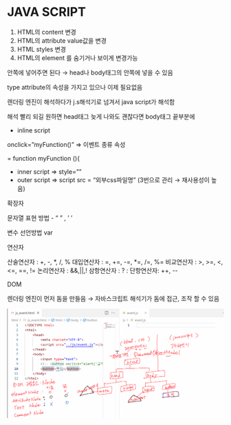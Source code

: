 # JAVA SCRIPT

1. HTML의 content 변경
2. HTML의 attribute value값을 변경 
3. HTML styles 변경
4. HTML의 element 를 숨기거나 보이게 변경가능

<script> </script>안쪽에 넣어주면 된다 → head나 body태그의 안쪽에 넣을 수 있음

type attribute의 속성을 가지고 있으나 이제 필요없음

렌더링 엔진이 해석하다가 j.s해석기로 넘겨서 java script가 해석함

해석 빨리 되길 원하면 head태그 늦게 나와도 괜찮다면 body태그 끝부분에

- inline script

onclick=”myFunction()”   ⇒ 이벤트 종류 속성

= function myFunction (){

- inner script ⇒ style=””
- outer script ⇒ script src = “외부css파일명”  (3번으로 관리 → 재사용성이 높음)

확장자

문자열 표현 방법 - “ ” , ’ ’

변수 선언방법 var 

연산자

산술연산자 : +, -, *, /, %
대입연산자 : =, +=, -=, *=, /=, %=
비교연산자 : >, >=, <, <=, ==, !=
논리연산자 : &&,||,!
삼항연산자 : ? :
단항연산자: ++, --

DOM

렌더링 엔진이 먼저 돔을 만들음 → 자바스크립트 해석기가 돔에 접근, 조작 할 수 있음 

![Untitled](JAVA%20SCRIPT%20962874ec822b45448c4a6bef1a6ab180/Untitled.png)